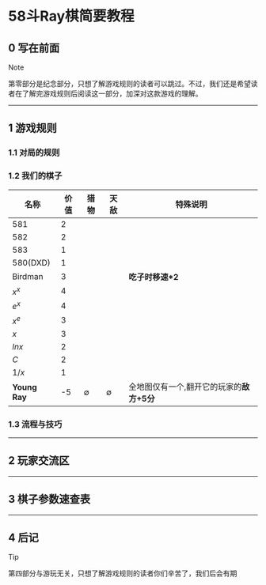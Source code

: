 # 58斗Ray棋简要教程
## 0 写在前面  
> [!note]
> 第零部分是纪念部分，只想了解游戏规则的读者可以跳过。不过，我们还是希望读者在了解完游戏规则后阅读这一部分，加深对这款游戏的理解。

---

## 1 游戏规则
### 1.1 对局的规则

### 1.2 我们的棋子
| 名称 | 价值 | 猎物 | 天敌 | **特殊说明** | 
|------|-----|------|------|--------------|
| 581  |2| | | |
| 582  |2| | | |
| 583  |1| | | |
| 580(DXD)|1| | | |
| Birdman |3| | |**吃子时移速*2** |
| $x^x$ |4| | | |
| $e^x$ |4| | | |
| $x^e$ |3| | | |
| $x$ |3| | | |
| $lnx$ |2| | | |
| $C$ |2| | | |
| $1/x$ |1| | | |
| **Young Ray**|-5| $\emptyset$ | $\emptyset$ |全地图仅有一个,翻开它的玩家的**敌方+5分**| 
### 1.3 流程与技巧  

---

## 2 玩家交流区

---

## 3 棋子参数速查表

---

## 4 后记
> [!tip]
> 第四部分与游玩无关，只想了解游戏规则的读者你们辛苦了，我们后会有期
